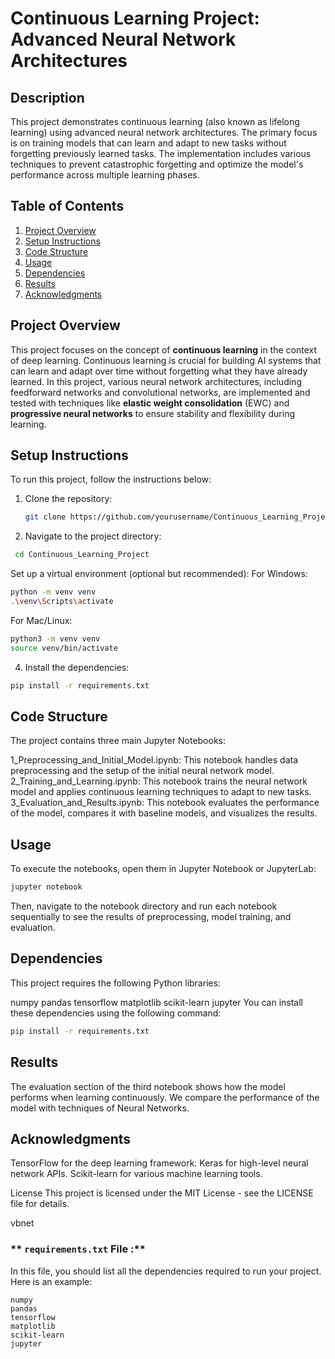 # Continuous Learning Project: Advanced Neural Network Architectures

## Description
This project demonstrates continuous learning (also known as lifelong learning) using advanced neural network architectures. The primary focus is on training models that can learn and adapt to new tasks without forgetting previously learned tasks. The implementation includes various techniques to prevent catastrophic forgetting and optimize the model's performance across multiple learning phases.

## Table of Contents
1. [Project Overview](#project-overview)
2. [Setup Instructions](#setup-instructions)
3. [Code Structure](#code-structure)
4. [Usage](#usage)
5. [Dependencies](#dependencies)
6. [Results](#results)
7. [Acknowledgments](#acknowledgments)

## Project Overview
This project focuses on the concept of **continuous learning** in the context of deep learning. Continuous learning is crucial for building AI systems that can learn and adapt over time without forgetting what they have already learned. In this project, various neural network architectures, including feedforward networks and convolutional networks, are implemented and tested with techniques like **elastic weight consolidation** (EWC) and **progressive neural networks** to ensure stability and flexibility during learning.

## Setup Instructions
To run this project, follow the instructions below:

1. Clone the repository:
   ```bash
   git clone https://github.com/yourusername/Continuous_Learning_Project.git
2. Navigate to the project directory:
  ```bash
   cd Continuous_Learning_Project
  ```

Set up a virtual environment (optional but recommended):
For Windows:
```bash
python -m venv venv
.\venv\Scripts\activate
```
For Mac/Linux:
```bash
python3 -m venv venv
source venv/bin/activate
```
4. Install the dependencies:
```bash
pip install -r requirements.txt
```
## Code Structure
The project contains three main Jupyter Notebooks:

1_Preprocessing_and_Initial_Model.ipynb: This notebook handles data preprocessing and the setup of the initial neural network model.
2_Training_and_Learning.ipynb: This notebook trains the neural network model and applies continuous learning techniques to adapt to new tasks.   
3_Evaluation_and_Results.ipynb: This notebook evaluates the performance of the model, compares it with baseline models, and visualizes the results.

## Usage
To execute the notebooks, open them in Jupyter Notebook or JupyterLab:

```bash
jupyter notebook
```
Then, navigate to the notebook directory and run each notebook sequentially to see the results of preprocessing, model training, and evaluation.

## Dependencies
This project requires the following Python libraries:

numpy
pandas
tensorflow
matplotlib
scikit-learn
jupyter
You can install these dependencies using the following command:

```bash
pip install -r requirements.txt
```
## Results
The evaluation section of the third notebook shows how the model performs when learning continuously. We compare the performance of the model with techniques of Neural Networks.

## Acknowledgments
TensorFlow for the deep learning framework.
Keras for high-level neural network APIs.
Scikit-learn for various machine learning tools.

License
This project is licensed under the MIT License - see the LICENSE file for details.

vbnet

### ** `requirements.txt` File :**

In this file, you should list all the dependencies required to run your project. Here is an example:

```text
numpy
pandas
tensorflow
matplotlib
scikit-learn
jupyter
```


